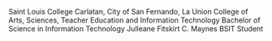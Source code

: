 Saint Louis College
Carlatan, City of San Fernando, La Union
College of Arts, Sciences, Teacher Education and Information Technology
Bachelor of Science in Information Technology
Julleane Fitskirt C. Maynes
BSIT Student